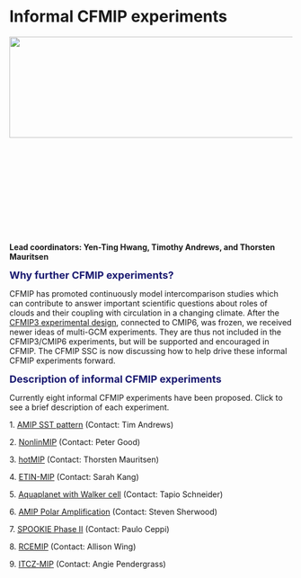<h1 class="title">Informal CFMIP experiments</h1>

<div id="cog_post_body">
    <div id="cog_post_body">
        <p>
	<img align="left" height="180" src="/site_media/projects/cfmip/precip_map1.jpg" style="margin-right: 10px;" width="600" /></p>
<p>
	&nbsp;</p>
<p>
	&nbsp;</p>
<p>
	&nbsp;</p>
<p>
	&nbsp;</p>
<p>
	&nbsp;</p>
<p>
	&nbsp;</p>
<p>
	<b>Lead coordinators: Yen-Ting Hwang, Timothy Andrews, and Thorsten Mauritsen</b></p>
<p>
	<b><font color="midnightblue" size="+1">Why further CFMIP experiments?</font></b></p>
<p>
	CFMIP has promoted continuously model intercomparison studies which can contribute to answer important scientific questions about roles of clouds and their coupling with circulation in a changing climate. After the <a href="/projects/cfmip/cfmip3-cmip6">CFMIP3 experimental design</a>, connected to CMIP6, was frozen, we received newer ideas of multi-GCM experiments. They are thus not included in the CFMIP3/CMIP6 experiments, but will be supported and encouraged in CFMIP. The CFMIP SSC is now discussing how to help drive these informal CFMIP experiments forward.</p>
<p>
	<b><font color="midnightblue" size="+1">Description of informal CFMIP experiments</font></b></p>
<p>
	Currently eight informal CFMIP experiments have been proposed. Click to see a brief description of each experiment.</p>
<p>
	1. <a href="/site_media/projects/cfmip/Informal_CFMIP_SSTPattern.pdf">AMIP SST pattern</a> (Contact: Tim Andrews)</p>
<p>
	2. <a href="/site_media/projects/cfmip/Informal_CFMIP_nonlinMIP.pdf">NonlinMIP</a> (Contact: Peter Good)</p>
<p>
	3. <a href="/site_media/projects/cfmip/Informal_CFMIP_hotMIP.pdf">hotMIP</a> (Contact: Thorsten Mauritsen)</p>
<p>
	4. <a href="/site_media/projects/cfmip/ETIN_mip_update20200914.pdf">ETIN-MIP</a> (Contact: Sarah Kang)</p>
<p>
	5. <a href="/site_media/projects/cfmip/Informal_CFMIP_AquaWalker.pdf">Aquaplanet with Walker cell</a> (Contact: Tapio Schneider)</p>
<p>
	6. <a href="/site_media/projects/cfmip/polaramplification_mip_update20200914.pdf">AMIP Polar Amplification</a> (Contact: Steven Sherwood)</p>
<p>
	7. <a href="/site_media/projects/cfmip/SPOOKIEII_update20200914.pdf">SPOOKIE Phase II</a> (Contact: Paulo Ceppi)</p>
<p>
	8. <a href="http://myweb.fsu.edu/awing/rcemip.html">RCEMIP</a> (Contact: Allison Wing)</p>
<p>
	9. <a href="/site_media/projects/cfmip/ITCZ_mip_update20200914.pdf">ITCZ-MIP</a> (Contact: Angie Pendergrass)</p>
</div> <!--// end div id=cog_post_body //-->
